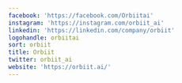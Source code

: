 ```yaml
---
facebook: 'https://facebook.com/Orbiitai'
instagram: 'https://instagram.com/orbiit_ai'
linkedin: 'https://linkedin.com/company/orbiit'
logohandle: orbiitai
sort: orbiit
title: Orbiit
twitter: orbiit_ai
website: 'https://orbiit.ai/'
---
```

